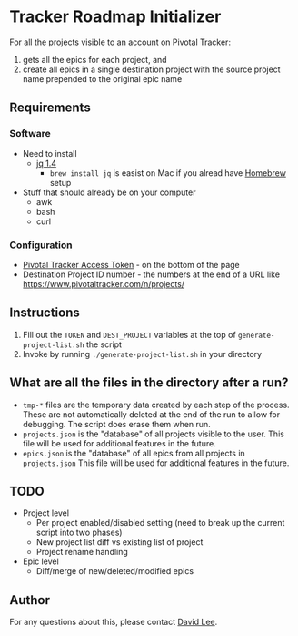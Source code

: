 # Tracker Roadmap Initializer

For all the projects visible to an account on Pivotal Tracker:
1. gets all the epics for each project, and 
1. create all epics in a single destination project with the source project name prepended to the original  epic name

## Requirements

### Software
* Need to install
	* [jq 1.4](http://stedolan.github.io/jq/download/)
		* ```brew install jq``` is easist on Mac if you alread have [Homebrew](http://mxcl.github.com/homebrew/) setup
* Stuff that should already be on your computer
	* awk
	* bash
	* curl

### Configuration
* [Pivotal Tracker Access Token](https://www.pivotaltracker.com/profile) - on the bottom of the page
* Destination Project ID number - the numbers at the end of a URL like https://www.pivotaltracker.com/n/projects/

## Instructions

1. Fill out the ```TOKEN``` and ```DEST_PROJECT``` variables at the top of ```generate-project-list.sh``` the script
2. Invoke by running ```./generate-project-list.sh``` in your directory

## What are all the files in the directory after a run?
* ```tmp-*``` files are the temporary data created by each step of the process. These are not automatically deleted at the end of the run to allow for debugging. The script does erase them when run.
* ```projects.json``` is the "database" of all projects visible to the user. This file will be used for additional features in the future.
* ```epics.json``` is the "database" of all epics from all projects in ```projects.json``` This file will be used for additional features in the future.

## TODO
* Project level
	* Per project enabled/disabled setting (need to break up the current script into two phases)
	* New project list diff vs existing list of project
	* Project rename handling
* Epic level
	* Diff/merge of new/deleted/modified epics

## Author
For any questions about this, please contact [David Lee](dclee@pivotal.io).
